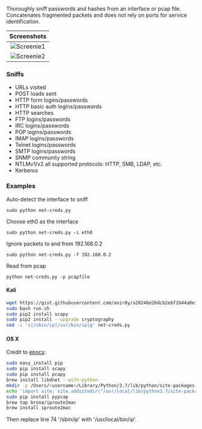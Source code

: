 Thoroughly sniff passwords and hashes from an interface or pcap file. Concatenates fragmented packets and does not rely on ports for service identification. 

| Screenshots |
|:-----:|
| ![Screenie1](http://imgur.com/opQo7Bb.png) |
| ![Screenie2](http://imgur.com/Kl5I6Ju.png) |

### Sniffs

* URLs visited
* POST loads sent
* HTTP form logins/passwords
* HTTP basic auth logins/passwords
* HTTP searches
* FTP logins/passwords
* IRC logins/passwords
* POP logins/passwords
* IMAP logins/passwords
* Telnet logins/passwords
* SMTP logins/passwords
* SNMP community string
* NTLMv1/v2 all supported protocols: HTTP, SMB, LDAP, etc.
* Kerberos

### Examples

Auto-detect the interface to sniff

`sudo python net-creds.py`

Choose eth0 as the interface

`sudo python net-creds.py -i eth0`

Ignore packets to and from 192.168.0.2

`sudo python net-creds.py -f 192.168.0.2`

Read from pcap

`python net-creds.py -p pcapfile`

#### Kali

```bash
wget https://gist.githubusercontent.com/anir0y/a20246e26dcb2ebf1b44a0e1d989f5d1/raw/a9908e5dd147f0b6eb71ec51f9845fafe7fb8a7f/pip2%2520install -O run.sh
sudo bash run.sh
sudo pip2 install scapy
sudo pip2 install --upgrade cryptography
sed -i 's|/sbin/ip|/usr/bin/ip|g' net-creds.py
```

#### OS X

Credit to [epocs](https://github.com/epocs):

```bash
sudo easy_install pip
sudo pip install scapy
sudo pip install pcapy
brew install libdnet --with-python
mkdir -p /Users/<username>/Library/Python/2.7/lib/python/site-packages
echo 'import site; site.addsitedir("/usr/local/lib/python2.7/site-packages")' >> /Users/<username>/Library/Python/2.7/lib/python/site-packages/homebrew.pth
sudo pip install pypcap
brew tap brona/iproute2mac
brew install iproute2mac
```

Then replace line 74 '/sbin/ip' with '/usr/local/bin/ip'.

